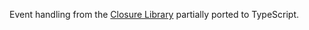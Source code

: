 Event handling from the [Closure Library](https://github.com/google/closure-library/) partially ported to TypeScript.
